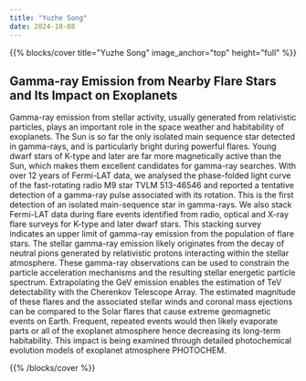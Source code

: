 ```yaml
---
title: "Yuzhe Song"
date: 2024-10-08
---
```


{{% blocks/cover title="Yuzhe Song" image_anchor="top" height="full" %}}

## Gamma-ray Emission from Nearby Flare Stars and Its Impact on Exoplanets

Gamma-ray emission from stellar activity, usually generated from relativistic particles, plays an important role in the space weather and habitability of exoplanets. The Sun is so far the only isolated main sequence star detected in gamma-rays, and is particularly bright during powerful flares. Young dwarf stars of K-type and later are far more magnetically active than the Sun, which makes them excellent candidates for gamma-ray searches. With over 12 years of Fermi-LAT data, we analysed the phase-folded light curve of the fast-rotating radio M9 star TVLM 513-46546 and reported a tentative detection of a gamma-ray pulse associated with its rotation. This is the first detection of an isolated main-sequence star in gamma-rays. We also stack Fermi-LAT data during flare events identified from radio, optical and X-ray flare surveys for K-type and later dwarf stars. This stacking survey indicates an upper limit of gamma-ray emission from the population of flare stars. The stellar gamma-ray emission likely originates from the decay of neutral pions generated by relativistic protons interacting within the stellar atmosphere. These gamma-ray observations can be used to constrain the particle acceleration mechanisms and the resulting stellar energetic particle spectrum. Extrapolating the GeV emission enables the estimation of TeV detectability with the Cherenkov Telescope Array. The estimated magnitude of these flares and the associated stellar winds and coronal mass ejections can be compared to the Solar flares that cause extreme geomagnetic events on Earth. Frequent, repeated events would then likely evaporate parts or all of the exoplanet atmosphere hence decreasing its long-term habitability. This impact is being examined through detailed photochemical evolution models of exoplanet atmosphere PHOTOCHEM.

{{% /blocks/cover %}}
                    